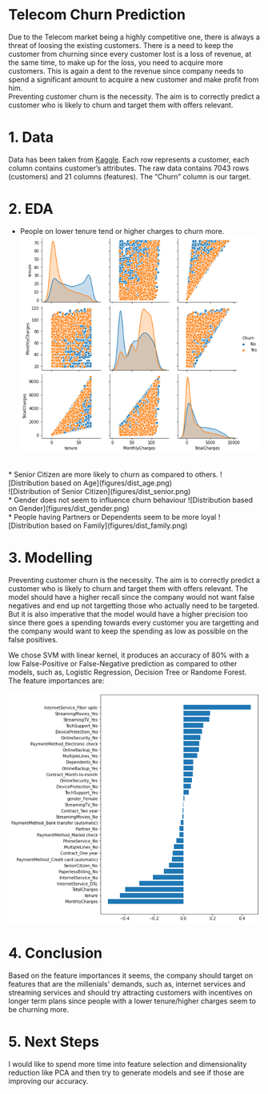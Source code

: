 # Telecom Churn Prediction

Due to the Telecom market being a highly competitive one, there is always a threat of loosing the existing customers. There is a need to keep the customer from churning since every customer lost is a loss of revenue, at the same time, to make up for the loss, you need to acquire more customers. This is again a dent to the revenue since company needs to spend a significant amount to acquire a new customer and make profit from him.
<br>
Preventing customer churn is the necessity. The aim is to correctly predict a customer who is likely to churn and target them with offers relevant.
<br>

# 1. Data
Data has been taken from [Kaggle](https://www.kaggle.com/bandiatindra/telecom-churn-prediction/data). Each row represents a customer, each column contains customer’s attributes. The raw data contains 7043 rows (customers) and 21 columns (features). The “Churn” column is our target.

# 2. EDA

* People on lower tenure tend or higher charges to churn more.
![Distribution based on Tenure](figures/tenure_dist.png)
<br>
* Senior Citizen are more likely to churn as compared to others.
![Distribution based on Age](figures/dist_age.png)
<br>
![Distribution of Senior Citizen](figures/dist_senior.png)
<br>
* Gender does not seem to influence churn behaviour
![Distribution based on Gender](figures/dist_gender.png)
<br>
* People having Partners or Dependents seem to be more loyal
![Distribution based on Family](figures/dist_family.png)

# 3. Modelling
Preventing customer churn is the necessity. The aim is to correctly predict a customer who is likely to churn and target them with offers relevant. The model should have a higher recall since the company would not want false negatives and end up not targetting those who actually need to be targeted. But it is also imperative that the model would have a higher precision too since there goes a spending towards every customer you are targetting and the company would want to keep the spending as low as possible on the false positives.

We chose SVM with linear kernel, it produces an accuracy of 80% with a low False-Positive or False-Negative prediction as compared to other models, such as, Logistic Regression, Decision Tree or Randome Forest. The feature importances are:

![SVM Feature Importances](figures/feature_importances.png)

# 4. Conclusion

Based on the feature importances it seems, the company should target on features that are the millenials' demands, such as, internet services and streaming services and should try attracting customers with incentives on longer term plans since people with a lower tenure/higher charges seem to be churning more.

# 5. Next Steps
I would like to spend more time into feature selection and dimensionality reduction like PCA and then try to generate models and see if those are improving our accuracy.
